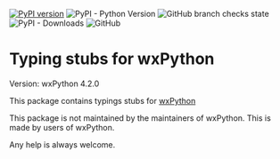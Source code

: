 [![PyPI version](https://badge.fury.io/py/types-wxpython.svg)](https://badge.fury.io/py/types-wxpython)
![PyPI - Python Version](https://img.shields.io/pypi/pyversions/types-wxpython)
![GitHub branch checks state](https://img.shields.io/github/checks-status/AlexionSoftware/types-wxpython/main)
![PyPI - Downloads](https://img.shields.io/pypi/dm/types-wxpython)
![GitHub](https://img.shields.io/github/license/AlexionSoftware/types-wxpython)

# Typing stubs for wxPython
Version: wxPython 4.2.0

This package contains typings stubs for [wxPython](https://pypi.org/project/wxPython/)

This package is not maintained by the maintainers of wxPython. This is made by users of wxPython.

Any help is always welcome.

